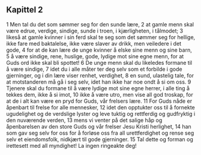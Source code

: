 ## Kapittel 2

1 Men tal du det som sømmer seg for den sunde lære,
2 at gamle menn skal være edrue, verdige, sindige, sunde i troen, i kjærligheten, i tålmodet;
3 likeså at gamle kvinner i sin ferd skal te seg som det sømmer seg for hellige, ikke fare med baktalelse, ikke være slaver av drikk, men veiledere i det gode,
4 for at de kan lære de unge kvinner å elske sine menn og sine barn,
5 å være sindige, rene, huslige, gode, lydige mot sine egne menn, for at Guds ord ikke skal bli spottet!
6 De unge menn skal du likeledes formane til å være sindige,
7 idet du i alle måter ter deg selv som et forbilde i gode gjerninger, og i din lære viser renhet, verdighet,
8 en sund, ulastelig tale, for at motstanderen må gå i seg selv, idet han ikke har noe ondt å si om oss.
9 Tjenere skal du formane til å være lydige mot sine egne herrer, i alle ting å tekkes dem, ikke å si imot,
10 ikke å være utro, men vise all god troskap, for at de i alt kan være en pryd for Guds, vår frelsers lære.
11 For Guds nåde er åpenbart til frelse for alle mennesker,
12 idet den opptukter oss til å fornekte ugudelighet og de verdslige lyster og leve tuktig og rettferdig og gudfryktig i den nuværende verden,
13 mens vi venter på det salige håp og åpenbarelsen av den store Guds og vår frelser Jesu Kristi herlighet,
14 han som gav seg selv for oss for å forløse oss fra all urettferdighet og rense seg selv et eiendomsfolk, nidkjært til gode gjerninger.
15 Tal dette og forman og irettesett med all myndighet! La ingen ringeakte deg!
